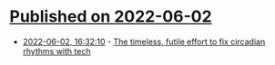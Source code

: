 # [Published on 2022-06-02](index.md)

* [2022-06-02, 16:32:10](https://news.ycombinator.com/item?id=31597022) - [The timeless, futile effort to fix circadian rhythms with tech](https://reallifemag.com/temporal-belonging/)
